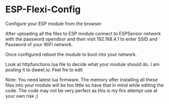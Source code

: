 # ESP-Flexi-Config
Configure your ESP module from the browser

After uploading all the files to ESP module connect to ESPSensor network with the password opendoor and then visit 192.168.4.1 to enter SSID and Password of your WiFi network. 

Once configured reboot the module to boot into your network. 

Look at httpfunctions.lua file to decide what your module should do. I am posting it to dweet.io. Feel fre to edit

Note: You need latest lua firmware. The memory after installing all these files into your module will be too little so have that in mind while editing the code. The code may not be very perfect as this is my firs attempt use at your own risk ;) 

